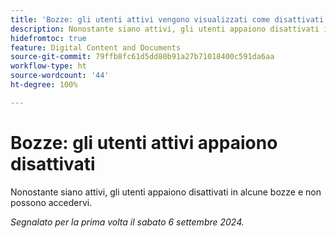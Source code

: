 ```yaml
---
title: 'Bozze: gli utenti attivi vengono visualizzati come disattivati'
description: Nonostante siano attivi, gli utenti appaiono disattivati in alcune bozze e non possono accedervi.
hidefromtoc: true
feature: Digital Content and Documents
source-git-commit: 79ffb8fc61d5dd80b91a27b71018400c591da6aa
workflow-type: ht
source-wordcount: '44'
ht-degree: 100%

---
```


# Bozze: gli utenti attivi appaiono disattivati

Nonostante siano attivi, gli utenti appaiono disattivati in alcune bozze e non possono accedervi.

_Segnalato per la prima volta il sabato 6 settembre 2024._
